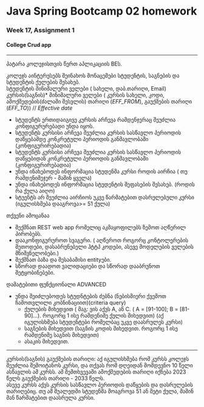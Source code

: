 # Java Spring Bootcamp 02 homework
### Week 17, Assignment 1
#### College Crud app

---
პატარა კოლეჯისთვის წერთ აპლიკაციის BEს.  

კოლეჯს აინტერესებს შეინახოს მონაცემები სტუდენტის, საგნების და სტუდენტის ქულების შესახებ.  
სტუდენტის მინიმალური ველები ( სახელი, დაბ.თარიღი, Email)  
კურსის(საგნის)* მინიმალური ველები ( კურსის სახელი, კოდი, ამოქმედების(ძალაში შესვლის) თარიღი (_EFF_FROM_), გაუქმების თარიღი (_EFF_TO_))  // _Effective date_  
* სტუდენტს ერთიდაიგივე კურსის არჩევა რამდენჯერაც შეუძლია კონფიგურურებადი უნდა იყოს.
* სტუდენტს კურსისი არჩევა შეუძლია კურსის სასწავლო პერიოდის დაწყებამდე კონკრეტული პერიოდის განმავლობაში (კონფიგურირებადია)
* სტუდენტს კურსისი არჩევა შეუძლია კურსის სასწავლო პერიოდის დაწყებიდან კონკრეტული პერიოდის განმავლობაში (კონფიგურირებადია)
* უნდა ინახებოდეს ინფორმაცია სტუდენმა კურსი როდის აირჩია  ( თუ რამდენიმეჯერ - მაშინ ყველა)
* უნდა ინახებოდეს ინფორმაცია სტუდენტის შეფასების შესახებ. (როდის რა ქულა აიღო)
* სტუენტს არ შეუძლია აირჩიოს უკვე წარმატებით დასრულებული კურსი (იგულისხმება დააგროვა>= 51 ქულა)

თქვენი ამოცანაა
* შექმნათ REST web app რომელიც აკმაყოფილებს ზემოთ აღწერილ პირობებს.
* დააკონფიგურუროთ სვაგერი. ( აღწეროთ როგორც კონტოლერების მეთოდები, დასაბრუნებელი ჰტტპ კოდები, ასევე მოდელების ველების მნიშვნელობები.)
* შექმნათ ბაზა და შესაბამისი entityები.
* სწორად დაადოთ ვალიდაციები და სწორად დააბრუნოთ შეტყობინებები.

დამატებითი ფუნქციონალი ADVANCED
* უნდა შეიძლებოდეს სტუდნტების ძებნა (ნებისმიერი ქვემოთ ჩამოთვლილი კობნინაციით)(criteria query)
  * ქულების მიხედვით ( მაგ: ვის აქვს A, ან C. ( A = [91-100]; B = [81-90]...).  როგორც 1 ისე რამდენიმე ქულის მიხედვით) (აქ იგულისხმება სტუდენტები რომელბაც უკვე დაასრულეს კურსი)
  * საგნების მიხედვით (საგნის კოდის მიხედვით. როგორც 1 ისე რამდენიმე საგნის მიხედვით)
  * ასაკის მიხედვით.


___
კურსის(საგნის) გაუქმების თარიღი: აქ იგულისხმება რომ კურსს კოლეჯს შეუძლია შემოიტანოს კურსი, და თქვას რომ დღეიდან მომდევნო 10 წელი ასწავლის ამ კურსს. ამ შემთხვევაში ამოქმედების თარიღი იქნება 2023 წელს გაუქმების თარიღი - 2033 წელს.  
ასევე კურსს აქვს კურსის სასწავლო პერიოდის დაწყების და დასრულების თარიღებიც. თუ ამ შუალედში სტუდენმა მოაგროვა 51 ან მეტი ქულა, მაშინ მან წარმატებით დაასრულა კურსი.
